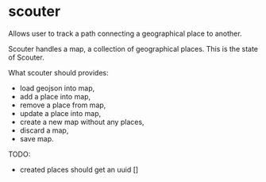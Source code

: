 # scouter
Allows user to track a path connecting a geographical place to another.

Scouter handles a map, a collection of geographical places. This is the state of Scouter.

What scouter should provides:
- load geojson into map,
- add a place into map,
- remove a place from map,
- update a place into map,
- create a new map without any places,
- discard a map,
- save map.

TODO:
- created places should get an uuid []
